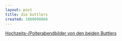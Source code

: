 ```yaml
---
layout: post
title: die buttlers
created: 1088098866
---
```

[Hochzeits-/Polterabendbilder von den beiden Buttlers][]


  [Hochzeits-/Polterabendbilder von den beiden Buttlers]: http://www.die-buttlers.de
